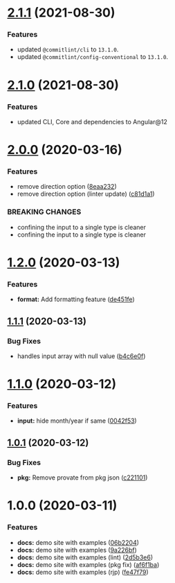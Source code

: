 # [2.1.1](https://github.com/lamabiker/ng-date-interval/compare/v2.1.0...v2.1.1) (2021-08-30)

### Features

- updated `@commitlint/cli` to `13.1.0`.
- updated `@commitlint/config-conventional` to `13.1.0`.

# [2.1.0](https://github.com/lamabiker/ng-date-interval/compare/v2.0.0...v2.1.0) (2021-08-30)

### Features

- updated CLI, Core and dependencies to Angular@12

# [2.0.0](https://github.com/lamabiker/ng-date-interval/compare/v1.2.0...v2.0.0) (2020-03-16)

### Features

- remove direction option ([8eaa232](https://github.com/lamabiker/ng-date-interval/commit/8eaa2329243b2a44b1f8bc4228993925463e693c))
- remove direction option (linter update) ([c81d1a1](https://github.com/lamabiker/ng-date-interval/commit/c81d1a106106d3b2b48e0a8cc519d6fc880e6b13))

### BREAKING CHANGES

- confining the input to a single type is cleaner
- confining the input to a single type is cleaner

# [1.2.0](https://github.com/lamabiker/ng-date-interval/compare/v1.1.1...v1.2.0) (2020-03-13)

### Features

- **format:** Add formatting feature ([de451fe](https://github.com/lamabiker/ng-date-interval/commit/de451fe65220675c98ba89dbe228c6b2203cf336))

## [1.1.1](https://github.com/lamabiker/ng-date-interval/compare/v1.1.0...v1.1.1) (2020-03-13)

### Bug Fixes

- handles input array with null value ([b4c6e0f](https://github.com/lamabiker/ng-date-interval/commit/b4c6e0f49718ef4a15f57ed77e44973a59d60fcc))

# [1.1.0](https://github.com/lamabiker/ng-date-interval/compare/v1.0.1...v1.1.0) (2020-03-12)

### Features

- **input:** hide month/year if same ([0042f53](https://github.com/lamabiker/ng-date-interval/commit/0042f5390c51ec25667bd0360b7fc52197b1916e))

## [1.0.1](https://github.com/lamabiker/ng-date-interval/compare/v1.0.0...v1.0.1) (2020-03-12)

### Bug Fixes

- **pkg:** Remove provate from pkg json ([c221101](https://github.com/lamabiker/ng-date-interval/commit/c221101a5963924f50f1227f0dc4672df292c514))

# 1.0.0 (2020-03-11)

### Features

- **docs:** demo site with examples ([06b2204](https://github.com/lamabiker/ng-date-interval/commit/06b220414d966d6d1f796adeddb6d0fbb8c0b122))
- **docs:** demo site with examples ([9a226bf](https://github.com/lamabiker/ng-date-interval/commit/9a226bfa665d447428596648ba708d97951cc5c2))
- **docs:** demo site with examples (lint) ([2d5b3e6](https://github.com/lamabiker/ng-date-interval/commit/2d5b3e6421e3712d28ba5fa34bea63587aea0d92))
- **docs:** demo site with examples (pkg fix) ([af6f1ba](https://github.com/lamabiker/ng-date-interval/commit/af6f1ba7d9c43e565ffe5d4c2e4c977d31585b1c))
- **docs:** demo site with examples (rjp) ([fe47f79](https://github.com/lamabiker/ng-date-interval/commit/fe47f79edf5feb896d27c020474d298767df68d5))
